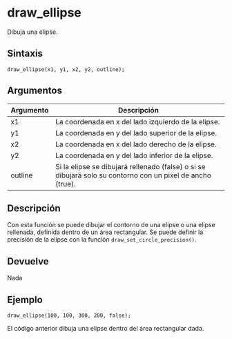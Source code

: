 # draw_ellipse

Dibuja una elipse.

## Sintaxis

  
```gml  
draw_ellipse(x1, y1, x2, y2, outline);  
```  

## Argumentos

Argumento|Descripción|  
---|---|  
x1|La coordenada en x del lado izquierdo de la elipse.|  
y1|La coordenada en y del lado superior de la elipse.|  
x2|La coordenada en x del lado derecho de la elipse.|  
y2|La coordenada en y del lado inferior de la elipse.|  
outline|Si la elipse se dibujará rellenado (false) o si se dibujará solo su contorno con un pixel de ancho (true).|  

## Descripción

Con esta función se puede dibujar el contorno de una elipse o una elipse rellenada, definida dentro de un área rectangular. Se puede definir la precisión de la elipse con la función `draw_set_circle_precision()`.

## Devuelve

Nada

## Ejemplo

  
```gml  
draw_ellipse(100, 100, 300, 200, false);  
```  
El código anterior dibuja una elipse dentro del área rectangular dada.